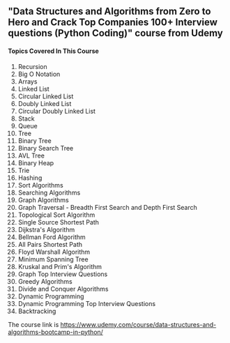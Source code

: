 ## "Data Structures and Algorithms from Zero to Hero and Crack Top Companies 100+ Interview questions (Python Coding)" course from Udemy

#### Topics Covered In This Course

1. Recursion
2. Big O Notation
3. Arrays
4. Linked List
5. Circular Linked List
6. Doubly Linked List
7. Circular Doubly Linked List
8. Stack
9. Queue
10. Tree
11. Binary Tree
12. Binary Search Tree
13. AVL Tree
14. Binary Heap
15. Trie
16. Hashing
17. Sort Algorithms
18. Searching Algorithms
19. Graph Algorithms
20. Graph Traversal - Breadth First Search and Depth First Search
21. Topological Sort Algorithm
22. Single Source Shortest Path
23. Dijkstra's Algorithm
24. Bellman Ford Algorithm
25. All Pairs Shortest Path
26. Floyd Warshall Algorithm
27. Minimum Spanning Tree
28. Kruskal and Prim's Algorithm
29. Graph Top Interview Questions
30. Greedy Algorithms
31. Divide and Conquer Algorithms
32. Dynamic Programming
33. Dynamic Programming Top Interview Questions
34. Backtracking

The course link is https://www.udemy.com/course/data-structures-and-algorithms-bootcamp-in-python/
